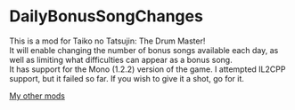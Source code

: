 # DailyBonusSongChanges

This is a mod for Taiko no Tatsujin: The Drum Master!\
It will enable changing the number of bonus songs available each day, as well as limiting what difficulties can appear as a bonus song.\
It has support for the Mono (1.2.2) version of the game. I attempted IL2CPP support, but it failed so far. If you wish to give it a shot, go for it.
 
[My other mods](https://docs.google.com/spreadsheets/d/1fuAAfK-0Vw74TwxXF5WVy1fh1ADsVzUkDd7dOHc7EdQ)
